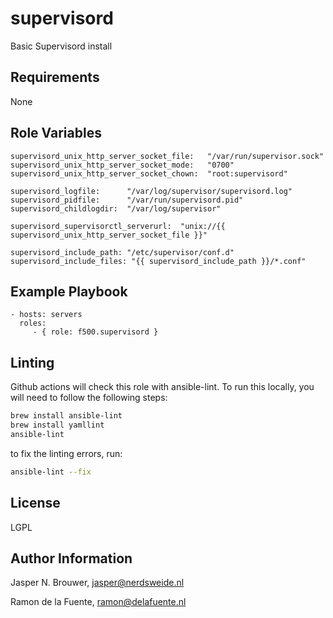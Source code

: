supervisord
========

Basic Supervisord install

Requirements
------------

None

Role Variables
--------------

    supervisord_unix_http_server_socket_file:   "/var/run/supervisor.sock"
    supervisord_unix_http_server_socket_mode:   "0700"
    supervisord_unix_http_server_socket_chown:  "root:supervisord"
    
    supervisord_logfile:      "/var/log/supervisor/supervisord.log"
    supervisord_pidfile:      "/var/run/supervisord.pid"
    supervisord_childlogdir:  "/var/log/supervisor"
    
    supervisord_supervisorctl_serverurl:  "unix://{{ supervisord_unix_http_server_socket_file }}"
    
    supervisord_include_path: "/etc/supervisor/conf.d"
    supervisord_include_files: "{{ supervisord_include_path }}/*.conf"


Example Playbook
-------------------------

    - hosts: servers
      roles:
         - { role: f500.supervisord }

Linting
-------
Github actions will check this role with ansible-lint. To run this locally, you will need to follow the following steps:

```bash
brew install ansible-lint
brew install yamllint
ansible-lint
```

to fix the linting errors, run:

```bash
ansible-lint --fix
```

License
-------

LGPL

Author Information
------------------

Jasper N. Brouwer, jasper@nerdsweide.nl

Ramon de la Fuente, ramon@delafuente.nl
